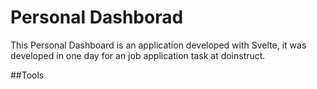 # Personal Dashborad

This Personal Dashboard is an application developed with Svelte, it was developed in one day for an job application task at doinstruct.

##Tools


